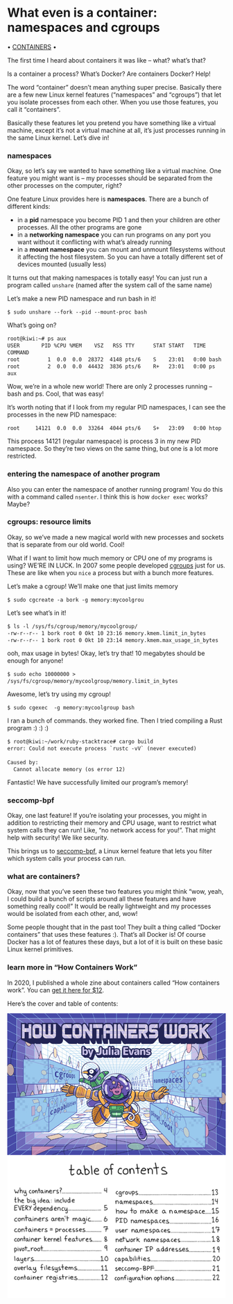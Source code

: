 # What even is a container: namespaces and cgroups

• [CONTAINERS](https://jvns.ca/categories/containers) •



The first time I heard about containers it was like – what? what’s that?

Is a container a process? What’s Docker? Are containers Docker? Help!

The word “container” doesn’t mean anything super precise. Basically there are a few new Linux kernel features (“namespaces” and “cgroups”) that let you isolate processes from each other. When you use those features, you call it “containers”.

Basically these features let you pretend you have something like a virtual machine, except it’s not a virtual machine at all, it’s just processes running in the same Linux kernel. Let’s dive in!

### namespaces

Okay, so let’s say we wanted to have something like a virtual machine. One feature you might want is – my processes should be separated from the other processes on the computer, right?

One feature Linux provides here is **namespaces**. There are a bunch of different kinds:

- in a **pid** namespace you become PID 1 and then your children are other processes. All the other programs are gone
- in a **networking namespace** you can run programs on any port you want without it conflicting with what’s already running
- in a **mount namespace** you can mount and unmount filesystems without it affecting the host filesystem. So you can have a totally different set of devices mounted (usually less)

It turns out that making namespaces is totally easy! You can just run a program called `unshare` (named after the system call of the same name)

Let’s make a new PID namespace and run bash in it!

```
$ sudo unshare --fork --pid --mount-proc bash
```

What’s going on?

```
root@kiwi:~# ps aux
USER       PID %CPU %MEM    VSZ   RSS TTY      STAT START   TIME COMMAND
root         1  0.0  0.0  28372  4148 pts/6    S    23:01   0:00 bash
root         2  0.0  0.0  44432  3836 pts/6    R+   23:01   0:00 ps aux
```

Wow, we’re in a whole new world! There are only 2 processes running – bash and ps. Cool, that was easy!

It’s worth noting that if I look from my regular PID namespaces, I can see the processes in the new PID namespace:

```
root     14121  0.0  0.0  33264  4044 pts/6    S+   23:09   0:00 htop
```

This process 14121 (regular namespace) is process 3 in my new PID namespace. So they’re two views on the same thing, but one is a lot more restricted.

### entering the namespace of another program

Also you can enter the namespace of another running program! You do this with a command called `nsenter`. I think this is how `docker exec` works? Maybe?

### cgroups: resource limits

Okay, so we’ve made a new magical world with new processes and sockets that is separate from our old world. Cool!

What if I want to limit how much memory or CPU one of my programs is using? WE’RE IN LUCK. In 2007 some people developed [cgroups](https://en.wikipedia.org/wiki/Cgroups) just for us. These are like when you `nice` a process but with a bunch more features.

Let’s make a cgroup! We’ll make one that just limits memory

```
$ sudo cgcreate -a bork -g memory:mycoolgrou
```

Let’s see what’s in it!

```
$ ls -l /sys/fs/cgroup/memory/mycoolgroup/
-rw-r--r-- 1 bork root 0 Okt 10 23:16 memory.kmem.limit_in_bytes
-rw-r--r-- 1 bork root 0 Okt 10 23:14 memory.kmem.max_usage_in_bytes
```

ooh, max usage in bytes! Okay, let’s try that! 10 megabytes should be enough for anyone!

```
$ sudo echo 10000000 >  /sys/fs/cgroup/memory/mycoolgroup/memory.limit_in_bytes
```

Awesome, let’s try using my cgroup!

```
$ sudo cgexec  -g memory:mycoolgroup bash
```

I ran a bunch of commands. they worked fine. Then I tried compiling a Rust program :) :) :)

```
$ root@kiwi:~/work/ruby-stacktrace# cargo build
error: Could not execute process `rustc -vV` (never executed)

Caused by:
  Cannot allocate memory (os error 12)
```

Fantastic! We have successfully limited our program’s memory!

### seccomp-bpf

Okay, one last feature! If you’re isolating your processes, you might in addition to restricting their memory and CPU usage, want to restrict what system calls they can run! Like, “no network access for you!”. That might help with security! We like security.

This brings us to [seccomp-bpf](https://en.wikipedia.org/wiki/Seccomp), a Linux kernel feature that lets you filter which system calls your process can run.

### what are containers?

Okay, now that you’ve seen these two features you might think “wow, yeah, I could build a bunch of scripts around all these features and have something really cool!” It would be really lightweight and my processes would be isolated from each other, and, wow!

Some people thought that in the past too! They built a thing called “Docker containers” that uses these features :). That’s all Docker is! Of course Docker has a lot of features these days, but a lot of it is built on these basic Linux kernel primitives.

### learn more in “How Containers Work”

In 2020, I published a whole zine about containers called “How containers work”. You can [get it here for $12](https://wizardzines.com/zines/containers).

Here’s the cover and table of contents:

[![img](assets/001/containers-cover.jpg)](https://wizardzines.com/zines/containers) [![img](assets/001/containers-toc.png)](https://jvns.ca/images/containers-toc.png)
